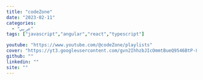 ```yaml
---
title: "codeZone"
date: "2023-02-11"
categories:
  - "عربي"
tags: ["javascript","angular","react","typescript"]

youtube: "https://www.youtube.com/@codeZone/playlists"
cover: "https://yt3.googleusercontent.com/gvn2IhhzbJIcOmmtBueQ9546BtP-83CDT8fIf1mc8aULfNFj1WsNqJkEUps3gkWeFrCErwDe0A=s88-c-k-c0x00ffffff-no-rj"
github: ""
linkedin: ""
site: ""
---
```






